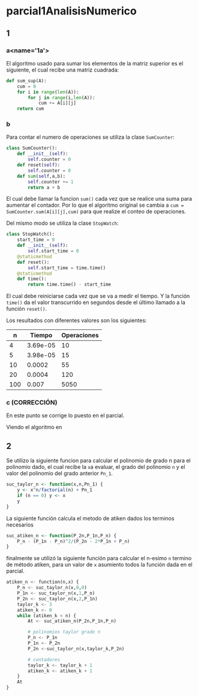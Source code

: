 # parcial1AnalisisNumerico

## 1 
### a<name='1a'></a>

El algoritmo usado para sumar los elementos de la matriz superior es el siguiente, el cual recibe una matriz cuadrada:
```python
def sum_sup(A):
	cum = 0
	for i in range(len(A)):
		for j in range(i,len(A)):
			cum += A[i][j]
	return cum
```

### b
Para contar el numero de operaciones se utiliza la clase `SumCounter`:
```python
class SumCounter():
	def __init__(self):
		self.counter = 0
	def reset(self):
		self.counter = 0
	def sum(self,a,b):
		self.counter += 1
		return a + b
```
El cual debe llamar la funcion `sum()` cada vez que se realice una suma para aumentar el contador. Por lo que el algoritmo original se cambia a `cum = SumCounter.sum(A[i][j],cum)` para que realize el conteo de operaciones.

Del mismo modo se utiliza la clase `StopWatch`:
```python
class StopWatch():
	start_time = 0
	def __init__(self):
		self.start_time = 0
	@staticmethod
	def reset():
		self.start_time = time.time()
	@staticmethod
	def time():
		return time.time() - start_time
```

El cual debe reiniciarse cada vez que se va a medir el tiempo. Y la función `time()` da el valor transcurrido en segundos desde el último llamado a la función `reset()`.

Los resultados con diferentes valores son los siguientes:


n | Tiempo | Operaciones 
------------ | ------------- | -------------  
4 | 3.69e-05 | 10
5 |  3.98e-05 | 15
10| 0.0002 | 55
20| 0.0004 | 120
100|  0.007 | 5050

### c (CORRECCIÓN)
En este punto se corrige lo puesto en el parcial.

Viendo el algoritmo en 


## 2


Se utilizo la siguiente funcion para calcular el polinomio de grado n para el polinomio dado, el cual recibe la `x`a evaluar, el grado del polinomio `n` y el valor del polinomio del grado anterior `Pn_1`.

```r
suc_taylor_n <- function(x,n,Pn_1) {
	y <- x^n/factorial(n) + Pn_1
	if (n == 0) y <- x
	y
}
```

La siguiente función calcula el metodo de atiken dados los terminos necesarios

```r
suc_atiken_n <- function(P_2n,P_1n,P_n) {
	P_n - (P_1n - P_n)^2/(P_2n - 2*P_1n + P_n)
}
```


finalmente se utilizó la siguiente función para calcular el n-esimo `n` termino de método atiken, para un valor de `x` asumiento todos la función dada en el parcial.
```python
atiken_n <- function(n,x) {
	P_n <- suc_taylor_n(x,0,0)
	P_1n <- suc_taylor_n(x,1,P_n)
	P_2n <- suc_taylor_n(x,2,P_1n)
	taylor_k <- 3
	atiken_k <- 0
	while (atiken_k < n) {
		At <- suc_atiken_n(P_2n,P_1n,P_n)

		# polinomios taylor grado n
		P_n <- P_1n 
		P_1n <- P_2n
		P_2n <-suc_taylor_n(x,taylor_k,P_2n)

		# contadores
		taylor_k <- taylor_k + 1
		atiken_k <- atiken_k + 1
	}
	At
}
```
